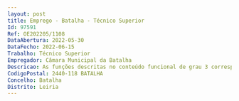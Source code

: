 ```yaml
--- 
layout: post
title: Emprego - Batalha - Técnico Superior
Id: 97591
Ref: OE202205/1108
DataAbertura: 2022-05-30
DataFecho: 2022-06-15
Trabalho: Técnico Superior
Empregador: Câmara Municipal da Batalha
Descricao: As funções descritas no conteúdo funcional de grau 3 correspondente à categoria de Técnico Superior, tal como consta do mapa anexo a que se refere o n.º 2 do artigo 88.º da LTFP, aprovada em anexo à Lei n.º 35 2014, de 20 de junho, na sua atual redação, bem como as constantes do artigo 14.º do Regulamento Interno dos Serviços, sob a epígrafe, “Gabinete de Apoio Jurídico e de Defesa do Consumidor”, publicitado em DR n.º 17 de 25 01 2022  Presta informação técnico jurídica sobre quaisquer questões ou processos de apoio aos órgãos da autarquia ou unidades orgânicas bem como presta informações sobre conflitos de consumo, designadamente  dar parecer sobre as reclamações ou outros meios graciosos de garantia que sejam dirigidos aos órgãos da autarquia, bem como sobre petições ou exposições sobre atos ou omissões dos órgãos municipais ou sobre procedimentos dos serviços  elabora, sob proposta dos serviços respetivos, projetos de posturas e regulamentos municipais e providencia pela atualidade e exequibilidade das disposições regulamentares em vigor que caibam nas competências dos órgãos do Município  apoia a atuação da Câmara na participação a que esta for chamada, em processos legislativos ou regulamentares  garante o apoio necessário no patrocínio do mandatário da Autarquia, nas ações propostas pela Câmara ou contra ela, bem como nos recursos interpostos contra os atos dos órgãos do Município  instrui os requerimentos para obtenção das declarações de utilidade pública de bens e direitos a expropriar, acompanhar os consequentes processos de expropriação, ou os de requisição ou constituição de qualquer encargo, ónus, responsabilidade, ou restrição que sejam pela lei consentidos para o desempenho regular das atribuições do Município  instrui, em articulação com os serviços instrutores, os processos que se refiram à defesa dos bens do domínio público a cargo do Município e ainda do património que integre o seu domínio privado  prepara, de acordo com as orientações que lhe forem transmitidas, as minutas de acordos, protocolos ou contratos a celebrar pelo Município com outras entidades  presta apoio jurídico às Juntas de Freguesia, se requerido  procede ao tratamento e classificação da legislação, publicando a internamente  instrui e elabora os processos de contraordenação, nomeadamente através das seguintes ações  organiza e acompanha a instrução dos processos de contraordenações  assegura as ligações funcionais com o Serviço de Fiscalização Municipal e outros serviços responsáveis pela elaboração de autos de notícia participações  promove a audição dos arguidos em processos de contraordenação a tramitar por outras autarquias, sempre que estas nos termos legais o solicitem  efetua as diligências necessárias solicitadas por outras entidades competentes, em matéria do regime de contraordenações  assegura o acompanhamento dos processos de contraordenações em juízo  certifica matéria decorrente dos processos de contraordenações pendentes e findos  procede à emissão e registo de guias de receita  assegura o arquivamento dos processos  presta informação sobre conflitos de consumo  apresenta reclamações e estabelece a mediação de conflitos de consumo entre o consumidor e fornecedores  promove e apoia ações na área de defesa do consumidor junto da comunidade.
CodigoPostal: 2440-118 BATALHA
Concelho: Batalha
Distrito: Leiria
--- 
```


